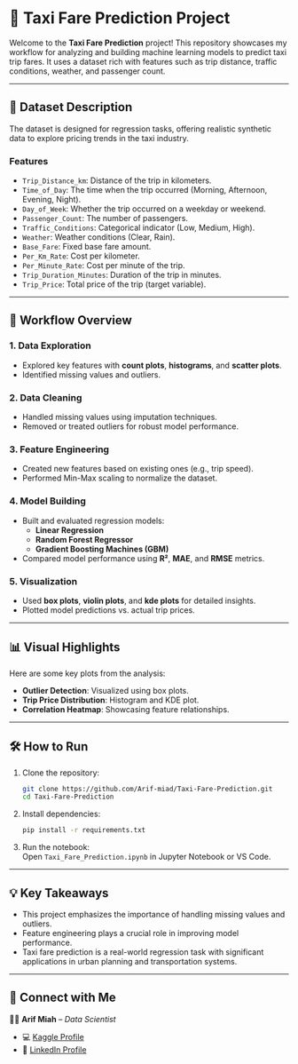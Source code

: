 


# 🚕 Taxi Fare Prediction Project  

Welcome to the **Taxi Fare Prediction** project! This repository showcases my workflow for analyzing and building machine learning models to predict taxi trip fares. It uses a dataset rich with features such as trip distance, traffic conditions, weather, and passenger count.  

---

## 📂 **Dataset Description**  

The dataset is designed for regression tasks, offering realistic synthetic data to explore pricing trends in the taxi industry.  

### **Features**  
- `Trip_Distance_km`: Distance of the trip in kilometers.  
- `Time_of_Day`: The time when the trip occurred (Morning, Afternoon, Evening, Night).  
- `Day_of_Week`: Whether the trip occurred on a weekday or weekend.  
- `Passenger_Count`: The number of passengers.  
- `Traffic_Conditions`: Categorical indicator (Low, Medium, High).  
- `Weather`: Weather conditions (Clear, Rain).  
- `Base_Fare`: Fixed base fare amount.  
- `Per_Km_Rate`: Cost per kilometer.  
- `Per_Minute_Rate`: Cost per minute of the trip.  
- `Trip_Duration_Minutes`: Duration of the trip in minutes.  
- `Trip_Price`: Total price of the trip (target variable).  

---

## 🚀 **Workflow Overview**  

### **1. Data Exploration**  
- Explored key features with **count plots**, **histograms**, and **scatter plots**.  
- Identified missing values and outliers.  

### **2. Data Cleaning**  
- Handled missing values using imputation techniques.  
- Removed or treated outliers for robust model performance.  

### **3. Feature Engineering**  
- Created new features based on existing ones (e.g., trip speed).  
- Performed Min-Max scaling to normalize the dataset.  

### **4. Model Building**  
- Built and evaluated regression models:  
  - **Linear Regression**  
  - **Random Forest Regressor**  
  - **Gradient Boosting Machines (GBM)**  
- Compared model performance using **R²**, **MAE**, and **RMSE** metrics.  

### **5. Visualization**  
- Used **box plots**, **violin plots**, and **kde plots** for detailed insights.  
- Plotted model predictions vs. actual trip prices.  

---

## 📊 **Visual Highlights**  
Here are some key plots from the analysis:  

- **Outlier Detection**: Visualized using box plots.  
- **Trip Price Distribution**: Histogram and KDE plot.  
- **Correlation Heatmap**: Showcasing feature relationships.  

---

## 🛠️ **How to Run**  

1. Clone the repository:  
   ```bash
   git clone https://github.com/Arif-miad/Taxi-Fare-Prediction.git
   cd Taxi-Fare-Prediction
   ```  

2. Install dependencies:  
   ```bash
   pip install -r requirements.txt
   ```  

3. Run the notebook:  
   Open `Taxi_Fare_Prediction.ipynb` in Jupyter Notebook or VS Code.  

---

## 💡 **Key Takeaways**  
- This project emphasizes the importance of handling missing values and outliers.  
- Feature engineering plays a crucial role in improving model performance.  
- Taxi fare prediction is a real-world regression task with significant applications in urban planning and transportation systems.  

---

## 🤝 **Connect with Me**  

👨‍💻 **Arif Miah** – *Data Scientist*  
- 💻 [Kaggle Profile](https://www.kaggle.com/arifmia)  
- 🔗 [LinkedIn Profile](www.linkedin.com/in/arif-miah-8751bb217)  




